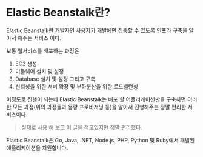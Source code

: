 # Elastic Beanstalk란?

Elastic Beanstalk란 개발자인 사용자가 개발에만 집중할 수 있도록 인프라 구축을 알아서 해주는 서비스 이다.

보통 웹서비스를 배포하는 과정은
1. EC2 생성
2. 미들웨어 설치 및 설정
3. Database 설치 및 설정 그리고 구축
4. 신뢰성을 위한 서버 확장 및 부하분산을 위한 로드밸런싱

이정도로 진행이 되는데 Elastic Beanstalk는 배포 할 어플리케이션만을 구축하면 이러한 모든 과정(위의 과정들과 용량 프로비저닝 등)을 알아서 진행해주는 정말 편리한 서비스이다.  
> 실제로 사용 해 보고 이 글을 적고있지만 정말 편리했다.

Elastic Beanstalk은 Go, Java, .NET, Node.js, PHP, Python 및 Ruby에서 개발된 애플리케이션을 지원합니다.
